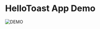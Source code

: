 # HelloToast App Demo
![DEMO](https://user-images.githubusercontent.com/44354817/53815825-88858800-3f8a-11e9-847e-c4eb65777c18.gif)